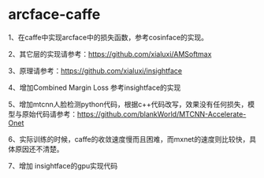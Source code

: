 # arcface-caffe

1、在caffe中实现arcface中的损失函数，参考cosinface的实现。

2、其它层的实现请参考：https://github.com/xialuxi/AMSoftmax

3、原理请参考：https://github.com/xialuxi/insightface

4、增加Combined Margin Loss 参考insightface的实现

5、增加mtcnn人脸检测python代码，根据c++代码改写，效果没有任何损失，模型与原始代码请参考：https://github.com/blankWorld/MTCNN-Accelerate-Onet

6、实际训练的时候，caffe的收敛速度慢而且困难，而mxnet的速度则比较快，具体原因还不清楚。

7、增加 insightface的gpu实现代码


